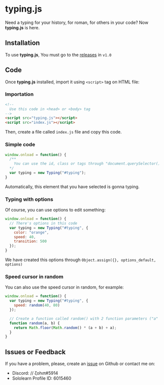 # typing.js
Need a typing for your history, for roman, for others in your code? Now **typing.js** is here.

## Installation
To use **typing.js**, You must go to the [releases](https://github.com/Dob6458/typingjs/releases) in `v1.0`

## Code
Once **typing.js** installed, import it using `<script>` tag on HTML file:
### Importation
```html
<!--
  Use this code in <head> or <body> tag
-->
<script src="typing.js"></script>
<script src="index.js"></script>
```

Then, create a file called `index.js` file and copy this code.
### Simple code
```js
window.onload = function() {
  /**
    You can use the id, class or tags through "document.querySelector()"
  */
  var typing = new Typing("#typing");
}
```
Automatically, this element that you have selected is gonna typing.
### Typing with options
Of course, you can use options to edit something:
```js
window.onload = function() {
  // There's options in this code
  var typing = new Typing("#typing", {
    color: "orange",
    speed: 40,
    transition: 500
  });
}
```
We have created this options through `Object.assign({}, options_default, options)`
### Speed cursor in random
You can also use the speed cursor in random, for example:
```js
window.onload = function() {
  var typing = new Typing("#typing", {
    speed: random(40, 80)
  });

  // Create a function called random() with 2 function parameters ("a" and "b")
  function random(a, b) {
    return Math.floor(Math.random() * (a + b) + a);
  }
}
```

## Issues or Feedback
If you have a problem, please, create an [issue](https://github.com/Dob6458/typingjs/issues) on Github or contact me on:
- Discord: // ζohιπ#5914
- Sololearn Profile ID: 6015460